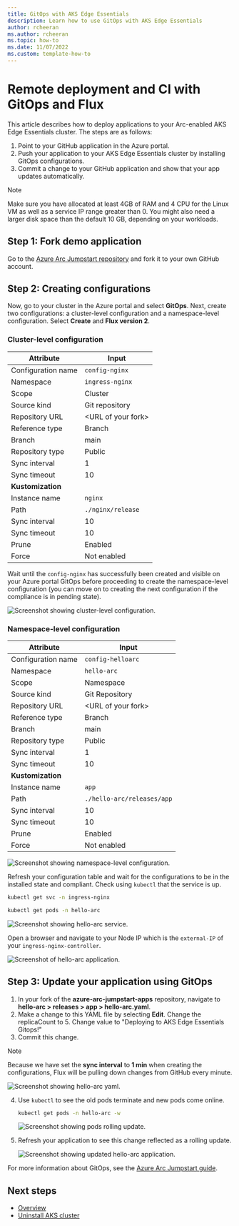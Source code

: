 ```yaml
---
title: GitOps with AKS Edge Essentials
description: Learn how to use GitOps with AKS Edge Essentials
author: rcheeran
ms.author: rcheeran
ms.topic: how-to
ms.date: 11/07/2022
ms.custom: template-how-to
---
```


# Remote deployment and CI with GitOps and Flux

This article describes how to deploy applications to your Arc-enabled AKS Edge Essentials cluster. The steps are as follows:

1. Point to your GitHub application in the Azure portal.
2. Push your application to your AKS Edge Essentials cluster by installing GitOps configurations.
3. Commit a change to your GitHub application and show that your app updates automatically.

> [!NOTE]
> Make sure you have allocated at least 4GB of RAM and 4 CPU for the Linux VM as well as a service IP range greater than 0. You might also need a larger disk space than the default 10 GB, depending on your workloads.

## Step 1: Fork demo application

Go to the [Azure Arc Jumpstart repository](https://github.com/microsoft/azure-arc-jumpstart-apps) and fork it to your own GitHub account.

## Step 2: Creating configurations

Now, go to your cluster in the Azure portal and select **GitOps**. Next, create two configurations: a cluster-level configuration and a namespace-level configuration. Select **Create** and **Flux version 2**.

### Cluster-level configuration

| Attribute | Input |
| --- | --- |
| Configuration name | `config-nginx` |
| Namespace | `ingress-nginx` |
| Scope | Cluster |
| Source kind | Git repository |
| Repository URL | \<URL of your fork\>|
| Reference type | Branch |
| Branch | main |
| Repository type | Public |
| Sync interval | 1 |
| Sync timeout | 10 |
| **Kustomization** | |
| Instance name | `nginx` |
| Path | `./nginx/release` |
| Sync interval | 10 |
| Sync timeout | 10 |
| Prune | Enabled |
| Force | Not enabled |

Wait until the `config-nginx` has successfully been created and visible on your Azure portal GitOps before proceeding to create the namespace-level configuration (you can move on to creating the next configuration if the compliance is in pending state).

![Screenshot showing cluster-level configuration.](media/aks-edge/gitops-first-config.png)

### Namespace-level configuration

| Attribute | Input |
| --- | --- |
| Configuration name | `config-helloarc` |
| Namespace | `hello-arc` |
| Scope | Namespace |
| Source kind | Git Repository |
| Repository URL | \<URL of your fork\>|
| Reference type | Branch |
| Branch | main |
| Repository type | Public |
| Sync interval | 1 |
| Sync timeout | 10 |
| **Kustomization** | |
| Instance name | `app` |
| Path | `./hello-arc/releases/app` |
| Sync interval | 10 |
| Sync timeout | 10 |
| Prune | Enabled |
| Force | Not enabled |

![Screenshot showing namespace-level configuration.](media/aks-edge/gitops-second-config.png)

Refresh your configuration table and wait for the configurations to be in the installed state and compliant. Check using `kubectl` that the service is up.

```bash
kubectl get svc -n ingress-nginx
```

```bash
kubectl get pods -n hello-arc
```

![Screenshot showing hello-arc service.](media/aks-edge/hello-arc-pods-up.png)

Open a browser and navigate to your Node IP which is the `external-IP` of your `ingress-nginx-controller`.

![Screenshot of hello-arc application.](media/aks-edge/hello-arc-app-success.png)

## Step 3: Update your application using GitOps

1. In your fork of the **azure-arc-jumpstart-apps** repository, navigate to **hello-arc > releases > app > hello-arc.yaml**.
2. Make a change to this YAML file by selecting **Edit**. Change the replicaCount to 5. Change value to "Deploying to AKS Edge Essentials Gitops!"
3. Commit this change.

>[!NOTE]
> Because we have set the **sync interval** to **1 min** when creating the configurations, Flux will be pulling down changes from GitHub every minute.

![Screenshot showing hello-arc yaml.](media/aks-edge/edit-yaml.png)

4. Use `kubectl` to see the old pods terminate and new pods come online.

    ```bash
    kubectl get pods -n hello-arc -w
    ```

    ![Screenshot showing pods rolling update.](media/aks-edge/pods-rolling-update.png)

5. Refresh your application to see this change reflected as a rolling update.

    ![Screenshot showing updated hello-arc application.](media/aks-edge/app-update-success.png)

For more information about GitOps, see the [Azure Arc Jumpstart guide](https://azurearcjumpstart.io/azure_arc_jumpstart/azure_arc_k8s/day2/microk8s/local_microk8s_gitops_helm/#deploy-gitops-configurations-and-perform-helm-based-gitops-flow-on-microk8s-as-an-azure-arc-connected-cluster).


## Next steps

- [Overview](aks-edge-overview.md)
- [Uninstall AKS cluster](aks-edge-howto-uninstall.md)
